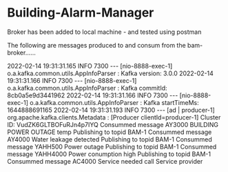 # Building-Alarm-Manager
Broker has been added to local machine - and tested using postman 

The following are messages produced to and consum from the bam-broker...... 

2022-02-14 19:31:31.165  INFO 7300 --- [nio-8888-exec-1] o.a.kafka.common.utils.AppInfoParser     : Kafka version: 3.0.0
2022-02-14 19:31:31.166  INFO 7300 --- [nio-8888-exec-1] o.a.kafka.common.utils.AppInfoParser     : Kafka commitId: 8cb0a5e9d3441962
2022-02-14 19:31:31.166  INFO 7300 --- [nio-8888-exec-1] o.a.kafka.common.utils.AppInfoParser     : Kafka startTimeMs: 1644888691165
2022-02-14 19:31:31.193  INFO 7300 --- [ad | producer-1] org.apache.kafka.clients.Metadata        : [Producer clientId=producer-1] Cluster ID: VudZK6GLTBOFuRJn4p7IYQ
Consummed message AY3000 BUILDING POWER OUTAGE temp
Publishing to topid BAM-1
Consummed message AY4000 Water leakage detected
Publishing to topid BAM-1
Consummed message YAHH500 Power outage
Publishing to topid BAM-1
Consummed message YAHH4000 Power conumption high
Publishing to topid BAM-1
Consummed message AC4000 Service needed call Service provider

